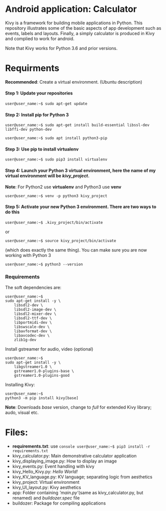 # Android application: Calculator

Kivy is a framework for building mobile applications in Python. This repository illustrates some of the basic aspects of app development such as events, labels and layouts. Finally, a simply calculator is produced in Kivy and complied to work for android.

Note that Kivy works for Python 3.6 and prior versions. 


# Requirments
__Recommended__: Create a virtual environment. (Ubuntu description)
#### Step 1: Update your repositories
```console
user@user_name:~$ sudo apt-get update

```
#### Step 2: Install pip for Python 3
```console
user@user_name:~$ sudo apt-get install build-essential libssl-dev libffi-dev python-dev
```
```console
user@user_name:~$ sudo apt install python3-pip
```
#### Step 3: Use pip to install virtualenv
```console
user@user_name:~$ sudo pip3 install virtualenv
```
#### Step 4: Launch your Python 3 virtual environment, here the name of my virtual environment will be _kivy_project_.
__Note__: For Python2 use __virtualenv__ and Python3 use __venv__
```console
user@user_name:~$ venv -p python3 kivy_project
```
#### Step 5: Activate your new Python 3 environment. There are two ways to do this
```console
user@user_name:~$ .kivy_project/bin/activate 
```
or
```console
user@user_name:~$ source kivy_project/bin/activate 
```
(which does exactly the same thing).
You can make sure you are now working with Python 3
```console
user@user_name:~$ python3 --version 
```
### Requirements
The soft dependencies are:
```console
user@user_name:~$
sudo apt-get install -y \
    libsdl2-dev \
    libsdl2-image-dev \
    libsdl2-mixer-dev \
    libsdl2-ttf-dev \
    libportmidi-dev \
    libswscale-dev \
    libavformat-dev \
    libavcodec-dev \
    zlib1g-dev
```
Install gstreamer for audio, video (optional)
```console
user@user_name:~$
sudo apt-get install -y \
    libgstreamer1.0 \
    gstreamer1.0-plugins-base \
    gstreamer1.0-plugins-good
```
Installing Kivy: 
```console
user@user_name:~$
python3 -m pip install kivy[base]
```
__Note__: Downloads _base_ version, change to _full_ for extended Kivy library; audo, visual etc.

# Files:
- __requirements.txt__: use ```console user@user_name:~$ pip3 install -r requirements.txt ```
- kivy_calculator.py: Main demonstrative calculator application
- kivy_displaying_image.py: How to display an image
- kivy_events.py: Event handling with kivy
- kivy_Hello_Kivy.py: _Hello_ _World!_
- kivy_KV_language.py: KV language; separating logic from aesthetics
- kivy_project: Virtual environment
- kivy_UI_layout.py: Kivy aesthetics
- app: Folder containing _'main.py'_(same as kivy_calculator.py, but renamed) and _buildozer.spec_ file 
- buildozer: Package for compiling applications 
